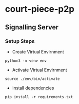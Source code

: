 # court-piece-p2p


## Signalling Server

### Setup Steps
- Create Virtual Envirnment
```
python3 -m venv env
```
- Activate Virtual Envirnment
```
source ./env/bin/activate
```
- Install dependencies
```
pip install -r requirements.txt
```